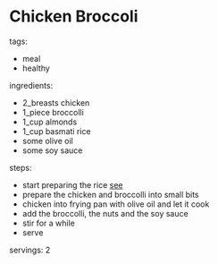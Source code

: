 # Chicken Broccoli

tags:
- meal
- healthy

ingredients:
- 2_breasts chicken
- 1_piece broccolli
- 1_cup almonds
- 1_cup basmati rice
- some olive oil
- some soy sauce

steps:
- start preparing the rice [see](./rice.md)
- prepare the chicken and broccolli into small bits
- chicken into frying pan with olive oil and let it cook
- add the broccolli, the nuts and the soy sauce
- stir for a while
- serve

servings: 2